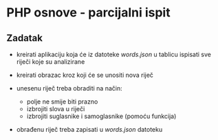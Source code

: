 # PHP osnove - parcijalni ispit

## Zadatak
- kreirati aplikaciju koja će iz datoteke *words.json* u tablicu ispisati sve riječi koje su analizirane
- kreirati obrazac kroz koji će se unositi nova riječ
- unesenu riječ treba obraditi na način:
    - polje ne smije biti prazno
    - izbrojiti slova u riječi
    - izbrojiti suglasnike i samoglasnike (pomoću funkcija)

- obrađenu riječ treba zapisati u *words.json* datoteku